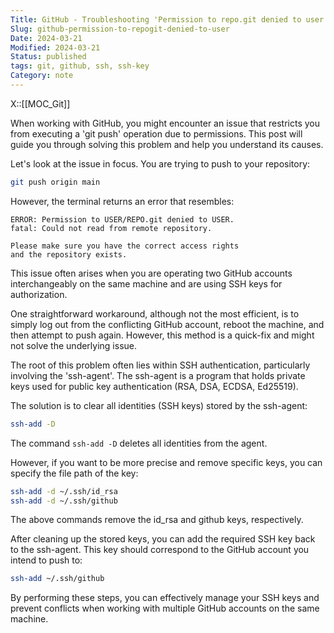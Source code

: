 ```yaml
---
Title: GitHub - Troubleshooting 'Permission to repo.git denied to user'
Slug: github-permission-to-repogit-denied-to-user
Date: 2024-03-21
Modified: 2024-03-21
Status: published
tags: git, github, ssh, ssh-key
Category: note
---
```

X::[[MOC_Git]]

When working with GitHub, you might encounter an issue that restricts you from executing a 'git push' operation due to permissions. This post will guide you through solving this problem and help you understand its causes.

Let's look at the issue in focus. You are trying to push to your repository:

```sh
git push origin main
```

However, the terminal returns an error that resembles:

```
ERROR: Permission to USER/REPO.git denied to USER.
fatal: Could not read from remote repository.

Please make sure you have the correct access rights
and the repository exists.
```

This issue often arises when you are operating two GitHub accounts interchangeably on the same machine and are using SSH keys for authorization.

One straightforward workaround, although not the most efficient, is to simply log out from the conflicting GitHub account, reboot the machine, and then attempt to push again. However, this method is a quick-fix and might not solve the underlying issue.

The root of this problem often lies within SSH authentication, particularly involving the 'ssh-agent'. The ssh-agent is a program that holds private keys used for public key authentication (RSA, DSA, ECDSA, Ed25519).

The solution is to clear all identities (SSH keys) stored by the ssh-agent:

```sh
ssh-add -D
```

The command `ssh-add -D` deletes all identities from the agent.

However, if you want to be more precise and remove specific keys, you can specify the file path of the key:

```sh
ssh-add -d ~/.ssh/id_rsa
ssh-add -d ~/.ssh/github
```

The above commands remove the id_rsa and github keys, respectively.

After cleaning up the stored keys, you can add the required SSH key back to the ssh-agent. This key should correspond to the GitHub account you intend to push to:

```sh
ssh-add ~/.ssh/github
```

By performing these steps, you can effectively manage your SSH keys and prevent conflicts when working with multiple GitHub accounts on the same machine.

